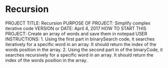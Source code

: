 # Recursion
PROJECT TITLE: Recursion
PURPOSE OF PROJECT: Simplify complex iterative code
VERSION or DATE: April 4, 2017
HOW TO START THIS PROJECT: Create an array of words and save them in notepad
USER INSTRUCTIONS: 
	1. Using the first part in binarySearch code, it searches iteratively for a specific word in an array. 
     It should return the index of the words position in the array.
	2. Using the second part in of the binaryCode, it searches recursively for a specific word in an array. 
     It should return the index of the words position in the array.
